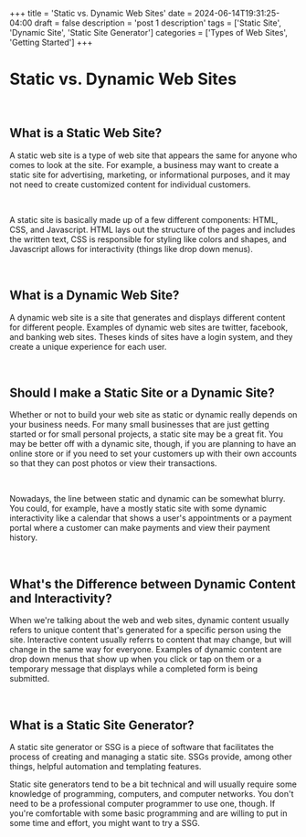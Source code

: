 +++
title = 'Static vs. Dynamic Web Sites'
date = 2024-06-14T19:31:25-04:00
draft = false
description = 'post 1 description'
tags = ['Static Site', 'Dynamic Site', 'Static Site Generator']
categories = ['Types of Web Sites', 'Getting Started']
+++

<h1 class='txt-center'>Static vs. Dynamic Web Sites</h1> 

<br>

<h2>What is a Static Web Site?</h2>

<p>A static web site is a type of web site that appears the same for anyone who comes to look at the site. For example,
  a business may want to create a static site for advertising, marketing, or informational purposes, and it may not need
  to create customized content for individual customers.</p>

<br>

<p>A static site is basically made up of a few different components: HTML, CSS, and Javascript. HTML lays out the
  structure of the pages and includes the written text, CSS is responsible for styling like colors and shapes, and Javascript allows for interactivity (things like drop down
  menus).</p>

<br>

<h2>What is a Dynamic Web Site?</h2>

<p>A dynamic web site is a site that generates and displays different content for different people. Examples of dynamic web sites are
  twitter, facebook, and banking web sites. Theses kinds of sites have a login system, and they create a unique experience
  for each user.</p>

<br>

<h2>Should I make a Static Site or a Dynamic Site?</h2>

<p>Whether or not to build your web site as static or dynamic really depends on your business needs. For many small
  businesses that are just getting started or for small personal projects, a static site may be a great fit. You may be
  better off with a dynamic site, though, if you are planning to have an online store or if you need to set your customers
  up with their own accounts so that they can post photos or view their transactions.</p>

<br>

<p>Nowadays, the line between static and dynamic can be somewhat blurry. You could, for example, have a mostly static
  site with some dynamic interactivity like a calendar that shows a user's appointments or a payment portal where a
  customer can make payments and view their payment history.</p>

<br>

<h2>What's the Difference between Dynamic Content and Interactivity?</h2>

<p>When we're talking about the web and web sites, dynamic content usually refers to unique content that's generated for
  a specific person using the site. Interactive content usually referrs to content that may change, but will change in
  the same way for everyone. Examples of dynamic content are drop down menus that show up when you click or tap on them
  or a temporary message that displays while a completed form is being submitted.</p>

<br>

<h2>What is a Static Site Generator?</h2>

<p>A static site generator or SSG is a piece of software that facilitates the process of creating and managing a static
  site. SSGs provide, among other things, helpful automation and templating features.</p>

<p>Static site generators tend to be a bit technical and will usually require some knowledge of programming, computers,
  and computer networks. You don't need to be a professional computer programmer to use one, though. If you're
  comfortable with some basic programming and are willing to put in some time and effort, you might want to try a SSG.
</p>

<br>
